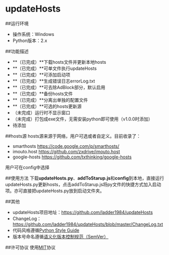 updateHosts
============

##运行环境
- 操作系统：Windows
- Python版本：2.x

##功能描述
- **（已完成）**下载hosts文件并更新本地hosts
- **（已完成）**可单文件执行updateHosts
- **（已完成）**可添加启动项
- **（已完成）**生成错误日志errorLog.txt
- **（已完成）**可去除AdBlock部分，默认启用
- **（已完成）**备份hosts文件
- **（已完成）**分离出单独的配置文件
- **（已完成）**可选的hosts更新源
- （未完成）运行时不显示窗口
- （未完成）打包成exe文件，无需安装python即可使用（v1.0.0时添加）
- 待添加


##hosts源
hosts源来源于网络，用户可选或者自定义。目前收录了：
- smarthosts <https://code.google.com/p/smarthosts/>
- imouto.host <https://github.com/zxdrive/imouto.host>
- google-hosts <https://github.com/txthinking/google-hosts>

用户可在config中选择

##使用方法
下载**updateHosts.py**、**addToStarup.js**和**config**到本地，直接运行updateHosts.py更新hosts，点击addToStarup.js将py文件的快捷方式加入启动项。亦可直接把updateHosts.py放到启动文件夹。


##其他
- updateHosts项目地址：<https://github.com/ladder1984/updateHosts>
- ChangeLog：<https://github.com/ladder1984/updateHosts/blob/master/ChangeLog.txt>
- 代码风格遵循[Python Style Guide](https://google-styleguide.googlecode.com/svn/trunk/pyguide.html "Google Python Style Guide")
- 版本号命名遵循[语义化版本控制规范（SemVer）](http://semver.org/lang/zh-CN/ "语义化版本控制规范（SemVer）")

##许可协议
使用[MIT](https://github.com/ladder1984/updateHosts/blob/master/LICENSE)协议

